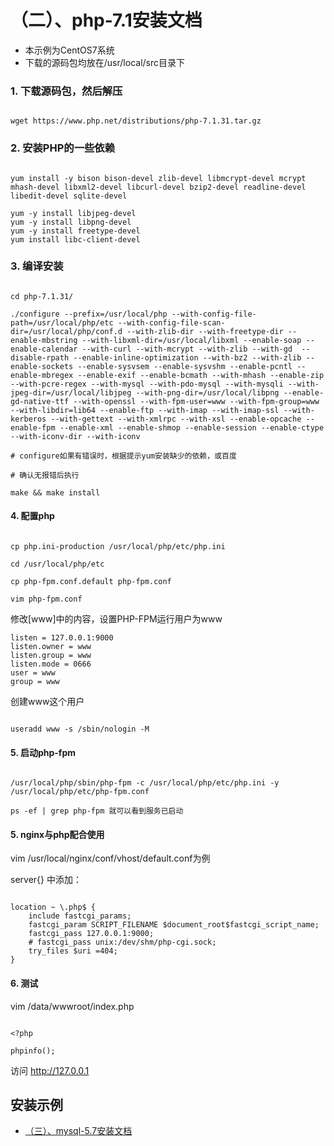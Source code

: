 # （二）、php-7.1安装文档

- 本示例为CentOS7系统
- 下载的源码包均放在/usr/local/src目录下

### 1. 下载源码包，然后解压

```

wget https://www.php.net/distributions/php-7.1.31.tar.gz

```

### 2. 安装PHP的一些依赖

```

yum install -y bison bison-devel zlib-devel libmcrypt-devel mcrypt mhash-devel libxml2-devel libcurl-devel bzip2-devel readline-devel libedit-devel sqlite-devel

yum -y install libjpeg-devel
yum -y install libpng-devel
yum -y install freetype-devel
yum install libc-client-devel

```

### 3. 编译安装

```

cd php-7.1.31/

./configure --prefix=/usr/local/php --with-config-file-path=/usr/local/php/etc --with-config-file-scan-dir=/usr/local/php/conf.d --with-zlib-dir --with-freetype-dir --enable-mbstring --with-libxml-dir=/usr/local/libxml --enable-soap --enable-calendar --with-curl --with-mcrypt --with-zlib --with-gd  --disable-rpath --enable-inline-optimization --with-bz2 --with-zlib --enable-sockets --enable-sysvsem --enable-sysvshm --enable-pcntl --enable-mbregex --enable-exif --enable-bcmath --with-mhash --enable-zip --with-pcre-regex --with-mysql --with-pdo-mysql --with-mysqli --with-jpeg-dir=/usr/local/libjpeg --with-png-dir=/usr/local/libpng --enable-gd-native-ttf --with-openssl --with-fpm-user=www --with-fpm-group=www --with-libdir=lib64 --enable-ftp --with-imap --with-imap-ssl --with-kerberos --with-gettext --with-xmlrpc --with-xsl --enable-opcache --enable-fpm --enable-xml --enable-shmop --enable-session --enable-ctype --with-iconv-dir --with-iconv

# configure如果有错误时，根据提示yum安装缺少的依赖，或百度

# 确认无报错后执行

make && make install

```

#### 4. 配置php

```

cp php.ini-production /usr/local/php/etc/php.ini

cd /usr/local/php/etc

cp php-fpm.conf.default php-fpm.conf

vim php-fpm.conf

```

修改[www]中的内容，设置PHP-FPM运行用户为www

```
listen = 127.0.0.1:9000
listen.owner = www
listen.group = www
listen.mode = 0666
user = www
group = www

```

创建www这个用户

```

useradd www -s /sbin/nologin -M

```

#### 5. 启动php-fpm

```

/usr/local/php/sbin/php-fpm -c /usr/local/php/etc/php.ini -y /usr/local/php/etc/php-fpm.conf

ps -ef | grep php-fpm 就可以看到服务已启动

```

#### 5. nginx与php配合使用

vim /usr/local/nginx/conf/vhost/default.conf为例

server{} 中添加：

```

location ~ \.php$ {
    include fastcgi_params;
    fastcgi_param SCRIPT_FILENAME $document_root$fastcgi_script_name;
    fastcgi_pass 127.0.0.1:9000;
    # fastcgi_pass unix:/dev/shm/php-cgi.sock;
    try_files $uri =404;
}

```

#### 6. 测试

vim /data/wwwroot/index.php

```

<?php

phpinfo();

```

访问 http://127.0.0.1

## 安装示例

- [（三）、mysql-5.7安装文档](./mysql.md)